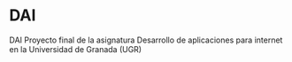 # DAI
DAI Proyecto final de la asignatura Desarrollo de aplicaciones para internet en la Universidad de Granada (UGR)
